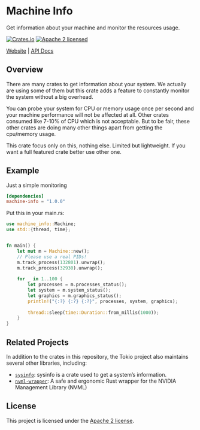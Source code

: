 # Machine Info

Get information about your machine and monitor the resources usage.


[![Crates.io][crates-badge]][crates-url]
[![Apache 2 licensed][apache-badge]][apache-url]

[crates-badge]: https://img.shields.io/crates/v/machine-info.svg
[crates-url]: https://crates.io/crates/machine-info
[apache-badge]: https://img.shields.io/badge/license-apache2-blue.svg
[apache-url]: https://github.com/wixet-limited/machine-info-rs/blob/master/LICENSE

[Website](https://wixet.com) |
[API Docs](https://docs.rs/machine-info/latest/machine-info)

## Overview

There are many crates to get information about your system. We actually are using some
of them but this crate adds a feature to constantly monitor the system without a big
overhead. 

You can probe your system for CPU or memory usage once per second and your machine performance will not be affected at all. Other crates consumed like 7-10% of CPU which
is not acceptable. But to be fair, these other crates are doing many other things apart from getting the cpu/memory usage.

This crate focus only on this, nothing else. Limited but lightweight. If you want a full featured crate better use other one.

## Example

Just a simple monitoring

```toml
[dependencies]
machine-info = "1.0.0"
```
Put this in your main.rs:

```rust
use machine_info::Machine;
use std::{thread, time};


fn main() {
    let mut m = Machine::new();
    // Please use a real PIDs!
    m.track_process(132801).unwrap();
    m.track_process(32930).unwrap();
    
    for _ in 1..100 {
        let processes = m.processes_status();
        let system = m.system_status();
        let graphics = m.graphics_status();
        println!("{:?} {:?} {:?}", processes, system, graphics);
        
        thread::sleep(time::Duration::from_millis(1000));
    }
}


```


## Related Projects

In addition to the crates in this repository, the Tokio project also maintains
several other libraries, including:

* [`sysinfo`]: sysinfo is a crate used to get a system’s information.
* [`nvml-wrapper`]: A safe and ergonomic Rust wrapper for the NVIDIA Management Library (NVML)


[`sysinfo`]: https://github.com/GuillaumeGomez/sysinfo
[`nvml-wrapper`]: https://github.com/Cldfire/nvml-wrapper


## License

This project is licensed under the [Apache 2 license].

[Apache 2 license]: https://github.com/wixet-limited/machine-info-rs/blob/master/LICENSE
